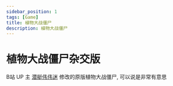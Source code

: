 ```yaml
---
sidebar_position: 1
tags: [Game]
title: 植物大战僵尸
description: 植物大战僵尸
---
```

# 植物大战僵尸杂交版
B站 UP 主 [潜艇伟伟迷](https://space.bilibili.com/97213827) 修改的原版植物大战僵尸, 可以说是非常有意思
